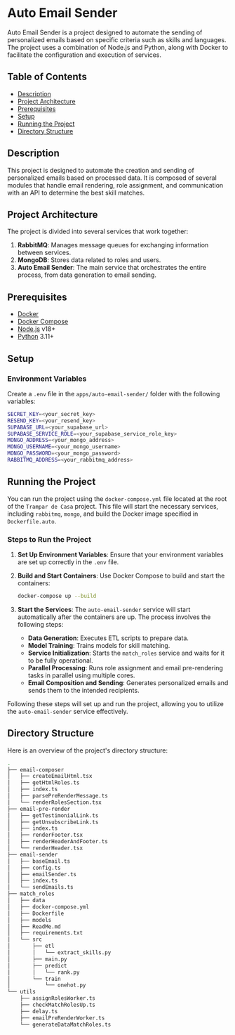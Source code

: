 # Auto Email Sender

Auto Email Sender is a project designed to automate the sending of personalized emails based on specific criteria such as skills and languages. The project uses a combination of Node.js and Python, along with Docker to facilitate the configuration and execution of services.

## Table of Contents

- [Description](#description)
- [Project Architecture](#project-architecture)
- [Prerequisites](#prerequisites)
- [Setup](#setup)
- [Running the Project](#running-the-project)
- [Directory Structure](#directory-structure)

## Description

This project is designed to automate the creation and sending of personalized emails based on processed data. It is composed of several modules that handle email rendering, role assignment, and communication with an API to determine the best skill matches.

## Project Architecture

The project is divided into several services that work together:

1. **RabbitMQ**: Manages message queues for exchanging information between services.
2. **MongoDB**: Stores data related to roles and users.
3. **Auto Email Sender**: The main service that orchestrates the entire process, from data generation to email sending.

## Prerequisites

- [Docker](https://www.docker.com/)
- [Docker Compose](https://docs.docker.com/compose/)
- [Node.js](https://nodejs.org/) v18+
- [Python](https://www.python.org/) 3.11+

## Setup

### Environment Variables

Create a `.env` file in the `apps/auto-email-sender/` folder with the following variables:

```bash
SECRET_KEY=<your_secret_key>
RESEND_KEY=<your_resend_key>
SUPABASE_URL=<your_supabase_url>
SUPABASE_SERVICE_ROLE=<your_supabase_service_role_key>
MONGO_ADDRESS=<your_mongo_address>
MONGO_USERNAME=<your_mongo_username>
MONGO_PASSWORD=<your_mongo_password>
RABBITMQ_ADDRESS=<your_rabbitmq_address>
```

## Running the Project

You can run the project using the `docker-compose.yml` file located at the root of the `Trampar de Casa` project. This file will start the necessary services, including `rabbitmq`, `mongo`, and build the Docker image specified in `Dockerfile.auto`.

### Steps to Run the Project

1. **Set Up Environment Variables**: Ensure that your environment variables are set up correctly in the `.env` file.

2. **Build and Start Containers**: Use Docker Compose to build and start the containers:

   ```bash
   docker-compose up --build
   ```

3. **Start the Services**: The `auto-email-sender` service will start automatically after the containers are up. The process involves the following steps:

   - **Data Generation**: Executes ETL scripts to prepare data.
   - **Model Training**: Trains models for skill matching.
   - **Service Initialization**: Starts the `match_roles` service and waits for it to be fully operational.
   - **Parallel Processing**: Runs role assignment and email pre-rendering tasks in parallel using multiple cores.
   - **Email Composition and Sending**: Generates personalized emails and sends them to the intended recipients.

Following these steps will set up and run the project, allowing you to utilize the `auto-email-sender` service effectively.

## Directory Structure

Here is an overview of the project's directory structure:

```bash
.
├── email-composer
│   ├── createEmailHtml.tsx
│   ├── getHtmlRoles.ts
│   ├── index.ts
│   ├── parsePreRenderMessage.ts
│   └── renderRolesSection.tsx
├── email-pre-render
│   ├── getTestimonialLink.ts
│   ├── getUnsubscribeLink.ts
│   ├── index.ts
│   ├── renderFooter.tsx
│   ├── renderHeaderAndFooter.ts
│   └── renderHeader.tsx
├── email-sender
│   ├── baseEmail.ts
│   ├── config.ts
│   ├── emailSender.ts
│   ├── index.ts
│   └── sendEmails.ts
├── match_roles
│   ├── data
│   ├── docker-compose.yml
│   ├── Dockerfile
│   ├── models
│   ├── ReadMe.md
│   ├── requirements.txt
│   └── src
│       ├── etl
│       │   └── extract_skills.py
│       ├── main.py
│       ├── predict
│       │   └── rank.py
│       └── train
│           └── onehot.py
└── utils
    ├── assignRolesWorker.ts
    ├── checkMatchRolesUp.ts
    ├── delay.ts
    ├── emailPreRenderWorker.ts
    └── generateDataMatchRoles.ts
```
